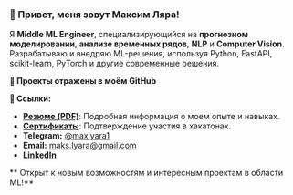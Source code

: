 ### 👋 Привет, меня зовут Максим Ляра!

Я **Middle ML Engineer**, специализирующийся на **прогнозном моделировании**, **анализе временных рядов**, **NLP** и **Computer Vision**.  Разрабатываю и внедряю ML-решения, используя Python, FastAPI, scikit-learn, PyTorch и другие современные решения.

**📁 Проекты отражены в моём GitHub**

**🔗 Ссылки:**

*   **[Резюме (PDF)](https://github.com/maxlyara1/CV/blob/main/Lyara_MLE.pdf)**:  Подробная информация о моем опыте и навыках.
*   **[Сертификаты](https://drive.google.com/drive/folders/1r9MWmdKT1crSFLui4-bHhgw5ErIWPB44?usp=sharing)**:  Подтверждение участия в хакатонах.
*   **Telegram:** [@maxlyara1](https://t.me/maxlyara1)
*   **Email:** [maks.lyara@gmail.com](mailto:maks.lyara@gmail.com)
*  **[LinkedIn](https://www.linkedin.com/in/maks-lyara-4b6441319/)**

** Открыт к новым возможностям и интересным проектам в области ML!**
